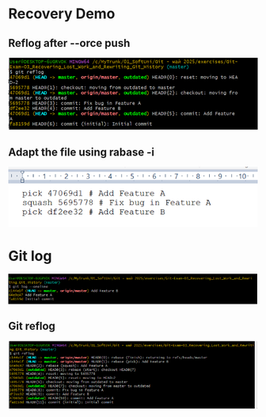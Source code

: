 # Recovery Demo


## Reflog after --orce push

![alt text](images/image.png)

## Adapt the file using rabase -i

![alt text](images/image-1.png)

# Git log
![alt text](images/image-2.png)

## Git reflog

![alt text](images/image-3.png)

